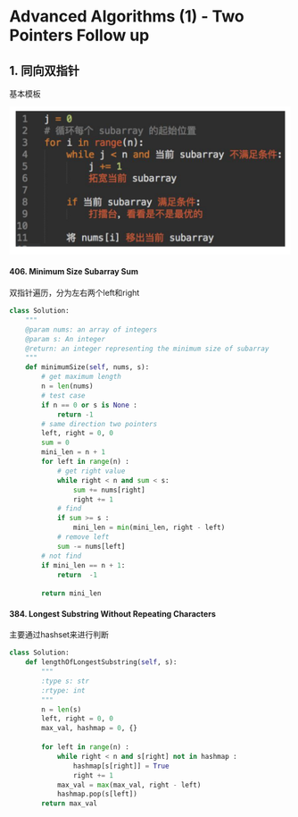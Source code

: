 # Advanced Algorithms \(1\) - Two Pointers Follow up

## 1. 同向双指针

基本模板

![](../../.gitbook/assets/screen-shot-2018-10-16-at-8.50.31-pm.png)

#### 406. Minimum Size Subarray Sum

双指针遍历，分为左右两个left和right

```python
class Solution:
    """
    @param nums: an array of integers
    @param s: An integer
    @return: an integer representing the minimum size of subarray
    """
    def minimumSize(self, nums, s):
        # get maximum length
        n = len(nums)
        # test case
        if n == 0 or s is None :
            return -1
        # same direction two pointers
        left, right = 0, 0
        sum = 0
        mini_len = n + 1
        for left in range(n) :
            # get right value
            while right < n and sum < s:
                sum += nums[right]
                right += 1
            # find
            if sum >= s :
                mini_len = min(mini_len, right - left)
            # remove left 
            sum -= nums[left]
        # not find 
        if mini_len == n + 1:
            return  -1
        
        return mini_len
```

#### 384. Longest Substring Without Repeating Characters

主要通过hashset来进行判断

```python
class Solution:
    def lengthOfLongestSubstring(self, s):
        """
        :type s: str
        :rtype: int
        """
        n = len(s)
        left, right = 0, 0
        max_val, hashmap = 0, {}
        
        for left in range(n) :
            while right < n and s[right] not in hashmap :
                hashmap[s[right]] = True
                right += 1
            max_val = max(max_val, right - left)
            hashmap.pop(s[left])
        return max_val
```

